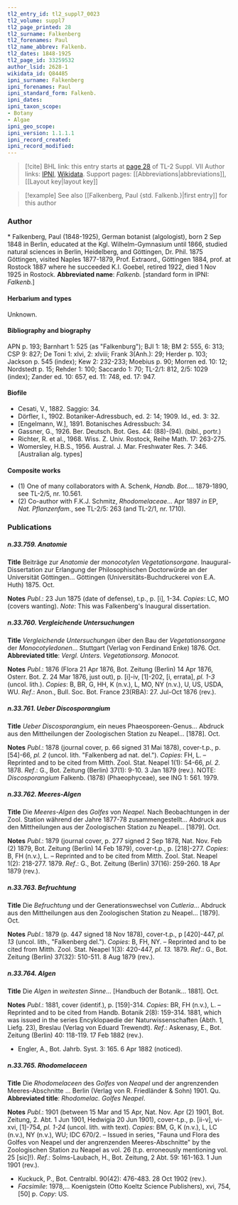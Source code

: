 ```yaml
---
tl2_entry_id: tl2_suppl7_0023
tl2_volume: suppl7
tl2_page_printed: 28
tl2_surname: Falkenberg
tl2_forenames: Paul
tl2_name_abbrev: Falkenb.
tl2_dates: 1848-1925
tl2_page_id: 33259532
author_lsid: 2628-1
wikidata_id: Q84485
ipni_surname: Falkenberg
ipni_forenames: Paul
ipni_standard_form: Falkenb.
ipni_dates: 
ipni_taxon_scope: 
- Botany
- Algae
ipni_geo_scope: 
ipni_version: 1.1.1.1
ipni_record_created: 
ipni_record_modified:
---
```


> [!cite] BHL link: this entry starts at [page 28](https://www.biodiversitylibrary.org/page/33259532) of TL-2 Suppl. VII
> Author links: [IPNI](https://www.ipni.org/a/2628-1), [Wikidata](https://www.wikidata.org/wiki/Q84485). Support pages: [[Abbreviations|abbreviations]], [[Layout key|layout key]]

> [!example] See also [[Falkenberg, Paul {std. Falkenb.}|first entry]] for this author

### Author

\* Falkenberg, Paul (1848-1925), German botanist (algologist), born 2 Sep 1848 in Berlin, educated at the Kgl. Wilhelm-Gymnasium until 1866, studied natural sciences in Berlin, Heidelberg, and Göttingen, Dr. Phil. 1875 Göttingen, visited Naples 1877-1879, Prof. Extraord., Göttingen 1884, prof. at Rostock 1887 where he succeeded K.I. Goebel, retired 1922, died 1 Nov 1925 in Rostock. 
**Abbreviated name**: *Falkenb.* \[standard form in IPNI: *Falkenb.*\]

#### Herbarium and types

Unknown.

#### Bibliography and biography

APN p. 193; Barnhart 1: 525 (as "Falkenburg"); BJI 1: 18; BM 2: 555, 6: 313; CSP 9: 827; De Toni 1: xlvi, 2: xlviii; Frank 3(Anh.): 29; Herder p. 103; Jackson p. 545 (index); Kew 2: 232-233; Moebius p. 90; Morren ed. 10: 12; Nordstedt p. 15; Rehder 1: 100; Saccardo 1: 70; TL-2/1: 812, 2/5: 1029 (index); Zander ed. 10: 657, ed. 11: 748, ed. 17: 947.

#### Biofile

- Cesati, V., 1882. Saggio: 34.
- Dörfler, I., 1902. Botaniker-Adressbuch, ed. 2: 14; 1909. Id., ed. 3: 32.
- \[Engelmann, W.\], 1891. Botanisches Adressbuch: 34.
- Gassner, G., 1926. Ber. Deutsch. Bot. Ges. 44: (88)-(94). (bibl., portr.)
- Richter, R. et al., 1968. Wiss. Z. Univ. Rostock, Reihe Math. 17: 263-275.
- Womersley, H.B.S., 1956. Austral. J. Mar. Freshwater Res. 7: 346. \[Australian alg. types\]

#### Composite works

- (1) One of many collaborators with A. Schenk, *Handb. Bot.*... 1879-1890, see TL-2/5, nr. 10.561.
- (2) Co-author with F.K.J. Schmitz, *Rhodomelaceae*... Apr 1897 *in* EP, *Nat. Pflanzenfam.*, see TL-2/5: 263 (and TL-2/1, nr. 1710).

### Publications

##### n.33.759. Anatomie

**Title**
Beiträge zur *Anatomie* der *monocotylen Vegetationsorgane*. Inaugural-Dissertation zur Erlangung der Philosophischen Doctorwürde an der Universität Göttingen... Göttingen (Universitäts-Buchdruckerei von E.A. Huth) 1875. Oct.

**Notes**
*Publ*.: 23 Jun 1875 (date of defense), t.p., p. \[i\], 1-34. *Copies*: LC, MO (covers wanting).
*Note*: This was Falkenberg's Inaugural dissertation.

##### n.33.760. Vergleichende Untersuchungen

**Title**
*Vergleichende Untersuchungen* über den Bau der *Vegetationsorgane* der *Monocotyledonen*... Stuttgart (Verlag von Ferdinand Enke) 1876. Oct.
**Abbreviated title**: *Vergl. Unters. Vegetationsorg. Monocot.*

**Notes**
*Publ*.: 1876 (Flora 21 Apr 1876, Bot. Zeitung (Berlin) 14 Apr 1876, Osterr. Bot. Z. 24 Mar 1876, just out), p. \[i\]-iv, \[1\]-202, \[i, errata\], *pl. 1-3* (uncol. lith.). *Copies*: B, BR, G, HH, K (n.v.), L, MO, NY (n.v.), U, US, USDA, WU.
*Ref*.: Anon., Bull. Soc. Bot. France 23(RBA): 27. Jul-Oct 1876 (rev.).

##### n.33.761. Ueber Discosporangium

**Title**
*Ueber Discosporangium*, ein neues Phaeosporeen-Genus... Abdruck aus den Mittheilungen der Zoologischen Station zu Neapel... \[1878\]. Oct.

**Notes**
*Publ*.: 1878 (journal cover, p. 66 signed 31 Mai 1878), cover-t.p., p. \[54\]-66, *pl. 2* (uncol. lith. "Falkenberg ad nat. del."). *Copies*: FH, L. – Reprinted and to be cited from Mitth. Zool. Stat. Neapel 1(1): 54-66, *pl. 2.* 1878.
*Ref*.: G., Bot. Zeitung (Berlin) 37(1): 9-10. 3 Jan 1879 (rev.). NOTE: *Discosporangium* Falkenb. (1878) (Phaeophyceae), see ING 1: 561. 1979.

##### n.33.762. Meeres-Algen

**Title**
Die *Meeres-Algen* des *Golfes* von *Neapel*. Nach Beobachtungen in der Zool. Station während der Jahre 1877-78 zusammengestellt... Abdruck aus den Mittheilungen aus der Zoologischen Station zu Neapel... \[1879\]. Oct.

**Notes**
*Publ*.: 1879 (journal cover, p. 277 signed 2 Sep 1878, Nat. Nov. Feb (2) 1879, Bot. Zeitung (Berlin) 14 Feb 1879), cover-t.p., p. \[218\]-277. *Copies*: B, FH (n.v.), L. – Reprinted and to be cited from Mitth. Zool. Stat. Neapel 1(2): 218-277. 1879.
*Ref*.: G., Bot. Zeitung (Berlin) 37(16): 259-260. 18 Apr 1879 (rev.).

##### n.33.763. Befruchtung

**Title**
Die *Befruchtung* und der Generationswechsel von *Cutleria*... Abdruck aus den Mittheilungen aus den Zoologischen Station zu Neapel... \[1879\]. Oct.

**Notes**
*Publ*.: 1879 (p. 447 signed 18 Nov 1878), cover-t.p., p \[420\]-447, *pl. 13* (uncol. lith., "Falkenberg del."). *Copies*: B, FH, NY. – Reprinted and to be cited from Mitth. Zool. Stat. Neapel 1(3): 420-447, *pl. 13.* 1879.
*Ref*.: G., Bot. Zeitung (Berlin) 37(32): 510-511. 8 Aug 1879 (rev.).

##### n.33.764. Algen

**Title**
Die *Algen* in *weitesten Sinne*... \[Handbuch der Botanik... 1881\]. Oct.

**Notes**
*Publ*.: 1881, cover (identif.), p. \[159\]-314. *Copies*: BR, FH (n.v.), L. – Reprinted and to be cited from Handb. Botanik 2(8): 159-314. 1881, which was issued in the series Encyklopaedie der Naturwissenschaften (Abth. 1, Liefg. 23), Breslau (Verlag von Eduard Trewendt).
*Ref*.: Askenasy, E., Bot. Zeitung (Berlin) 40: 118-119. 17 Feb 1882 (rev.).
- Engler, A., Bot. Jahrb. Syst. 3: 165. 6 Apr 1882 (noticed).

##### n.33.765. Rhodomelaceen

**Title**
Die *Rhodomelaceen* des *Golfes* von *Neapel* und der angrenzenden Meeres-Abschnitte ... Berlin (Verlag von R. Friedländer & Sohn) 1901. Qu.
**Abbreviated title**: *Rhodomelac. Golfes Neapel*.

**Notes**
*Publ*.: 1901 (between 15 Mar and 15 Apr, Nat. Nov. Apr (2) 1901, Bot. Zeitung, 2. Abt. 1 Jun 1901, Hedwigia 20 Jun 1901), cover-t.p., p. \[ii-v\], vi-xvi, \[1\]-754, *pl. 1-24* (uncol. lith. with text). *Copies*: BM, G, K (n.v.), L, LC (n.v.), NY (n.v.), WU; IDC 670/2. – Issued in series, "Fauna und Flora des Golfes von Neapel und der angrenzenden Meeres-Abschnitte" by the Zoologischen Station zu Neapel as vol. 26 (t.p. erroneously mentioning vol. 25 \[sic\]!).
*Ref*.: Solms-Laubach, H., Bot. Zeitung, 2 Abt. 59: 161-163. 1 Jun 1901 (rev.).
- Kuckuck, P., Bot. Centralbl. 90(42): 476-483. 28 Oct 1902 (rev.).
- *Facsimile*: 1978,... Koenigstein (Otto Koeltz Science Publishers), xvi, 754, \[50\] p. *Copy*: US.

